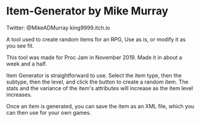 # Item-Generator by Mike Murray
Twitter: @MikeADMurray
king9999.itch.io

A tool used to create random items for an RPG, Use as is, or modify it as you see fit.

This tool was made for Proc Jam in November 2019. Made it in about a week and a half.

Item Generator is straightforward to use. Select the item type, then the subtype, then the level, and click the button to create a random item.
The stats and the variance of the item's attributes will increase as the item level increases.

Once an item is generated, you can save the item as an XML file, which you can then use for your own games.
